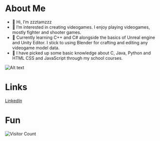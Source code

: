 # About Me
- 👋 Hi, I’m zzztamzzz
- 👀 I’m interested in creating videogames. I enjoy playing videogames, mostly fighter and shooter games.
- 🌱 Currently learning C++ and C# alongside the basics of Unreal engine and Unity Editor. I stick to using Blender for crafting and editing any videogame model data.
- 📔 I have picked up some basic knowledge about C, Java, Python and HTML CSS and JavaScript through my school courses.

![Alt text](https://media.giphy.com/media/ZEILv6a8KBDFq4KhbB/giphy.gif)
# Links
[LinkedIn](https://www.linkedin.com/in/tamzid-choudhury-9034041b9/)

# Fun
![Visitor Count](https://visitor-badge.glitch.me/badge?page_id=yourusername.yourrepository)


<!---
zzztamzzz/zzztamzzz is a ✨ special ✨ repository because its `README.md` (this file) appears on your GitHub profile.
You can click the Preview link to take a look at your changes.
--->
